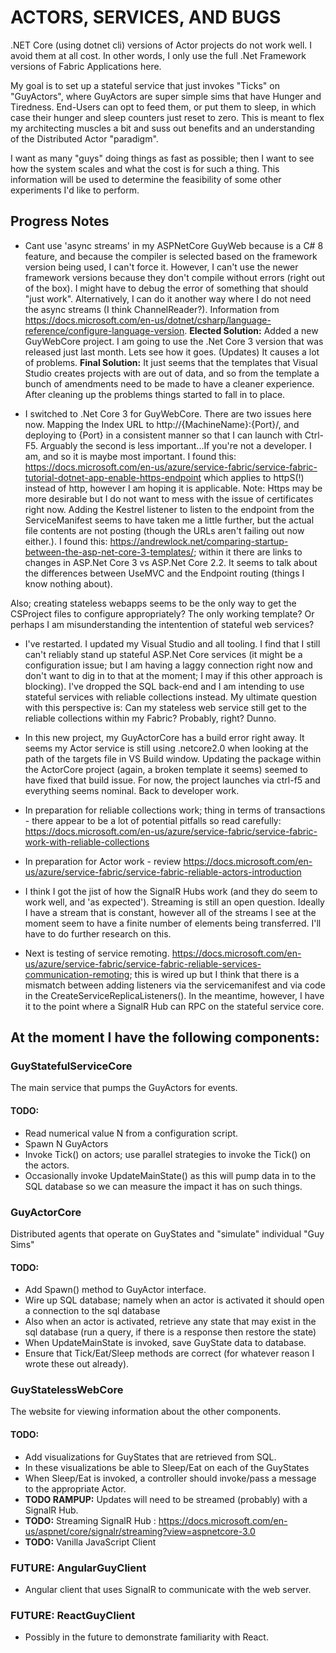 # ACTORS, SERVICES, AND BUGS

.NET Core (using dotnet cli) versions of Actor projects do not work well. I avoid them at all cost. In other words, I only use the full .Net Framework versions of Fabric Applications here.

My goal is to set up a stateful service that just invokes "Ticks" on "GuyActors", where GuyActors are super simple sims that have Hunger and Tiredness. End-Users can opt to feed them, or put them to sleep, in which case their hunger and sleep counters just reset to zero. This is meant to flex my architecting muscles a bit and suss out benefits and an understanding of the Distributed Actor "paradigm".

I want as many "guys" doing things as fast as possible; then I want to see how the system scales and what the cost is for such a thing. This information will be used to determine the feasibility of some other experiments I'd like to perform.

## Progress Notes
- Cant use 'async streams' in my ASPNetCore GuyWeb because is a C# 8 feature, and because the compiler is selected based on the framework version being used, I can't force it. However, I can't use the newer framework versions because they don't compile without errors (right out of the box). I might have to debug the error of something that should "just work". Alternatively, I can do it another way where I do not need the async streams (I think ChannelReader?). Information from https://docs.microsoft.com/en-us/dotnet/csharp/language-reference/configure-language-version. **Elected Solution:** Added a new GuyWebCore project. I am going to use the .Net Core 3 version that was released just last month. Lets see how it goes. (Updates) It causes a lot of problems. **Final Solution:** It just seems that the templates that Visual Studio creates projects with are out of data, and so from the template a bunch of amendments need to be made to have a cleaner experience. After cleaning up the problems things started to fall in to place.

- I switched to .Net Core 3 for GuyWebCore. There are two issues here now. Mapping the Index URL to http://{MachineName}:{Port}/, and deploying to {Port} in a consistent manner so that I can launch with Ctrl-F5. Arguably the second is less important...If you're not a developer. I am, and so it is maybe most important. I found this: https://docs.microsoft.com/en-us/azure/service-fabric/service-fabric-tutorial-dotnet-app-enable-https-endpoint which applies to httpS(!) instead of http, however I am hoping it is applicable. Note: Https may be more desirable but I do not want to mess with the issue of certificates right now. Adding the Kestrel listener to listen to the endpoint from the ServiceManifest seems to have taken me a little further, but the actual file contents are not posting (though the URLs aren't failing out now either.). I found this: https://andrewlock.net/comparing-startup-between-the-asp-net-core-3-templates/; within it there are links to changes in ASP.Net Core 3 vs ASP.Net Core 2.2. It seems to talk about the differences between UseMVC and the Endpoint routing (things I know nothing about).

Also; creating stateless webapps seems to be the only way to get the CSProject files to configure appropriately? The only working template? Or perhaps I am misunderstanding the intentention of stateful web services?

- I've restarted. I updated my Visual Studio and all tooling. I find that I still can't reliably stand up stateful ASP.Net Core services (it might be a configuration issue; but I am having a laggy connection right now and don't want to dig in to that at the moment; I may if this other approach is blocking). I've dropped the SQL back-end and I am intending to use stateful services with reliable collections instead. My ultimate question with this perspective is: Can my stateless web service still get to the reliable collections within my Fabric? Probably, right? Dunno.

- In this new project, my GuyActorCore has a build error right away. It seems my Actor service is still using .netcore2.0 when looking at the path of the targets file in VS Build window. Updating the package within the ActorCore project (again, a broken template it seems) seemed to have fixed that build issue. For now, the project launches via ctrl-f5 and everything seems nominal. Back to developer work.
- In preparation for reliable collections work; thing in terms of transactions - there appear to be a lot of potential pitfalls so read carefully: 
https://docs.microsoft.com/en-us/azure/service-fabric/service-fabric-work-with-reliable-collections
- In preparation for Actor work - review https://docs.microsoft.com/en-us/azure/service-fabric/service-fabric-reliable-actors-introduction

- I think I got the jist of how the SignalR Hubs work (and they do seem to work well, and 'as expected'). Streaming is still an open question. Ideally I have a stream that is constant, however all of the streams I see at the moment seem to have a finite number of elements being transferred. I'll have to do further research on this.


- Next is testing of service remoting. https://docs.microsoft.com/en-us/azure/service-fabric/service-fabric-reliable-services-communication-remoting; this is wired up but I think that there is a mismatch between adding listeners via the servicemanifest and via code in the CreateServiceReplicaListeners(). In the meantime, however, I have it to the point where a SignalR Hub can RPC on the stateful service core. 

## At the moment I have the following components:
### GuyStatefulServiceCore
The main service that pumps the GuyActors for events.

#### TODO: 
- Read numerical value N from a configuration script.
- Spawn N GuyActors
- Invoke Tick() on actors; use parallel strategies to invoke the Tick() on the actors.
- Occasionally invoke UpdateMainState() as this will pump data in to the SQL database so we can measure the impact it has on such things.

### GuyActorCore
Distributed agents that operate on GuyStates and "simulate" individual "Guy Sims"

#### TODO:
- Add Spawn() method to GuyActor interface.
- Wire up SQL database; namely when an actor is activated it should open a connection to the sql database
- Also when an actor is activated, retrieve any state that may exist in the sql database (run a query, if there is a response then restore the state)
- When UpdateMainState is invoked, save GuyState data to database.
- Ensure that Tick/Eat/Sleep methods are correct (for whatever reason I wrote these out already).

### GuyStatelessWebCore
The website for viewing information about the other components.

#### TODO: 
- Add visualizations for GuyStates that are retrieved from SQL. 
- In these visualizations be able to Sleep/Eat on each of the GuyStates
- When Sleep/Eat is invoked, a controller should invoke/pass a message to the appropriate Actor.
- **TODO RAMPUP:** Updates will need to be streamed (probably) with a SignalR Hub.
- **TODO:** Streaming SignalR Hub : https://docs.microsoft.com/en-us/aspnet/core/signalr/streaming?view=aspnetcore-3.0
- **TODO:** Vanilla JavaScript Client

### **FUTURE:** AngularGuyClient
- Angular client that uses SignalR to communicate with the web server.

### **FUTURE:** ReactGuyClient
- Possibly in the future to demonstrate familiarity with React.